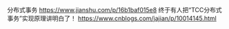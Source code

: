 分布式事务
		https://www.jianshu.com/p/16b1baf015e8
终于有人把“TCC分布式事务”实现原理讲明白了！
									https://www.cnblogs.com/jajian/p/10014145.html
